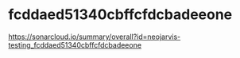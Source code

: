 # fcddaed51340cbffcfdcbadeeone
https://sonarcloud.io/summary/overall?id=neojarvis-testing_fcddaed51340cbffcfdcbadeeone
